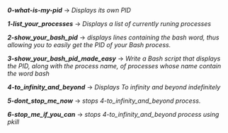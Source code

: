 ***0-what-is-my-pid*** -> *Displays its own PID*

***1-list_your_processes*** -> *Displays a list of currently runing processes*

***2-show_your_bash_pid*** -> *displays lines containing the bash word, thus allowing you to easily get the PID of your Bash process.*

***3-show_your_bash_pid_made_easy*** -> *Write a Bash script that displays the PID, along with the process name, of processes whose name contain the word bash*

***4-to_infinity_and_beyond*** -> *Displays To infinity and beyond indefinitely*

***5-dont_stop_me_now*** -> *stops 4-to_infinity_and_beyond process.*

***6-stop_me_if_you_can*** -> *stops 4-to_infinity_and_beyond process using pkill*
